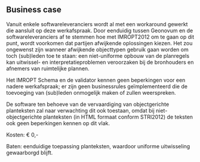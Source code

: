 ## Business case

Vanuit enkele softwareleveranciers wordt al met een workaround gewerkt die aansluit op deze werkafspraak. Door eenduidig tussen Geonovum en de softwareleveranciers af te stemmen hoe met IMROPT2012 om te gaan op dit punt, wordt voorkomen dat partijen afwijkende oplossingen kiezen. Het zou ongewenst zijn wanneer afwijkende objecttypen gebruik gaan worden om toch (sub)leden toe te staan: een niet-uniforme opbouw van de planregels kan uitwissel- en interpretatieproblemen veroorzaken bij de bronhouders en afnemers van ruimtelijke plannen.

Het IMROPT Schema en de validator kennen geen beperkingen voor een nadere werkafspraak; er zijn geen businessrules geïmplementeerd die de toevoeging van (sub)leden onmogelijk maken of zullen weerspreken.

De software ten behoeve van de vervaardiging van objectgerichte planteksten zal naar verwachting dit ook toestaan, omdat bij niet-objectgerichte planteksten (in HTML formaat conform STRI2012) de teksten ook geen beperkingen kennen op dit vlak.

Kosten: € 0,- 

Baten: eenduidige toepassing planteksten, waardoor uniforme uitwisseling gewaarborgd blijft.

